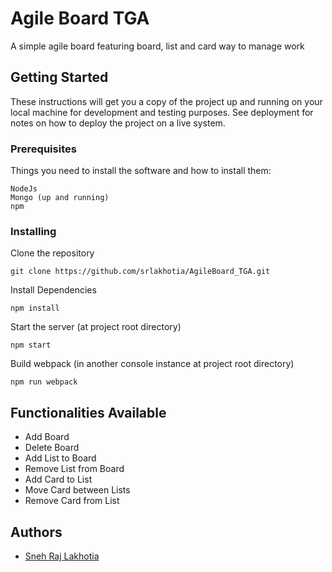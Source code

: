 
# Agile Board TGA

A simple agile board featuring board, list and card way to manage work

## Getting Started

These instructions will get you a copy of the project up and running on your local machine for development and testing purposes. See deployment for notes on how to deploy the project on a live system.

### Prerequisites

Things you need to install the software and how to install them:

```
NodeJs
Mongo (up and running)
npm
```

### Installing

Clone the repository

```
git clone https://github.com/srlakhotia/AgileBoard_TGA.git
```

Install Dependencies

```
npm install
```

Start the server (at project root directory)

```
npm start
```

Build webpack (in another console instance at project root directory)
```
npm run webpack
```

## Functionalities Available
- Add Board
- Delete Board
- Add List to Board
- Remove List from Board
- Add Card to List
- Move Card between Lists   
- Remove Card from List

## Authors

* [Sneh Raj Lakhotia](https://github.com/srlakhotia)
